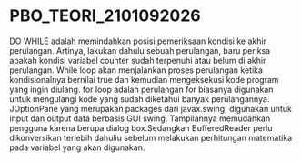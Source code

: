 # PBO_TEORI_2101092026
 
DO WHILE adalah memindahkan posisi pemeriksaan kondisi ke akhir perulangan. Artinya, lakukan dahulu sebuah perulangan, baru periksa apakah kondisi variabel counter sudah terpenuhi atau belum di akhir perulangan. While loop akan menjalankan proses perulangan ketika kondisionalnya bernilai true dan kemudian mengeksekusi kode program yang ingin diulang. for loop adalah perulangan for biasanya digunakan untuk mengulangi kode yang sudah diketahui banyak perulangannya.
JOptionPane yang merupakan packages dari javax.swing, digunakan untuk input dan output data berbasis GUI swing. Tampilannya memudahkan pengguna karena berupa dialog box.Sedangkan BufferedReader  perlu dikonversikan terlebih dahuliu sebelum melakukan perhitungan matematika pada variabel yang akan digunakan.
